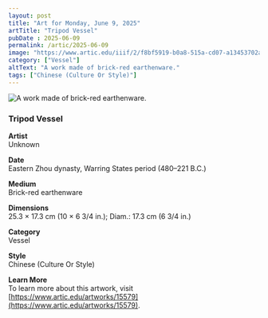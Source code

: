 ```yaml
---
layout: post
title: "Art for Monday, June 9, 2025"
artTitle: "Tripod Vessel"
pubDate : 2025-06-09
permalink: /artic/2025-06-09
image: "https://www.artic.edu/iiif/2/f8bf5919-b0a8-515a-cd07-a13453702a47/full/1686,/0/default.jpg"
category: ["Vessel"]
altText: "A work made of brick-red earthenware."
tags: ["Chinese (Culture Or Style)"]
---
```

 
<img src='https://www.artic.edu/iiif/2/f8bf5919-b0a8-515a-cd07-a13453702a47/full/1686,/0/default.jpg' alt='A work made of brick-red earthenware.' style='border-radius=5px'> 
 
### Tripod Vessel
 
**Artist**<br>
Unknown
 
**Date**<br>
Eastern Zhou dynasty, Warring States period (480–221 B.C.)
 
**Medium**<br>
Brick-red earthenware
 
**Dimensions**<br>
25.3 × 17.3 cm (10 × 6 3/4 in.); Diam.: 17.3 cm (6 3/4 in.)
 
**Category**<br>
Vessel
 
**Style**<br>
Chinese (Culture Or Style)
 
**Learn More**<br>
To learn more about this artwork, visit [https://www.artic.edu/artworks/15579](https://www.artic.edu/artworks/15579).